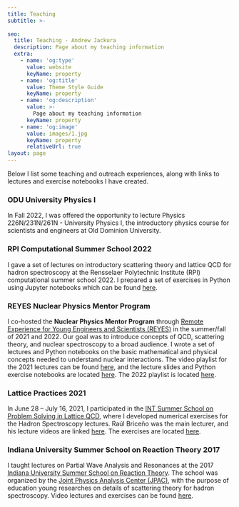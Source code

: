 ```yaml
---
title: Teaching
subtitle: >-
  
seo:
  title: Teaching - Andrew Jackura
  description: Page about my teaching information
  extra:
    - name: 'og:type'
      value: website
      keyName: property
    - name: 'og:title'
      value: Theme Style Guide
      keyName: property
    - name: 'og:description'
      value: >-
        Page about my teaching information
      keyName: property
    - name: 'og:image'
      value: images/1.jpg
      keyName: property
      relativeUrl: true
layout: page
---
```


Below I list some teaching and outreach experiences, along with links to lectures and exercise notebooks I have created.

### ODU University Physics I
In Fall 2022, I was offered the opportunity to lecture Physics 226N/231N/261N - University Physics I, the introductory physics course for scientists and engineers at Old Dominion University.

### RPI Computational Summer School 2022
I gave a set of lectures on introductory scattering theory and lattice QCD for hadron spectroscopy at the Rensselaer Polytechnic Institute (RPI) computational summer school 2022. I prepared a set of exercises in Python using Jupyter notebooks which can be found
[here](https://github.com/ajackura/RPISummerSchoolHadspec).

### REYES Nuclear Physics Mentor Program

I co-hosted the **Nuclear Physics Mentor Program** through [Remote Experience for Young Engineers and Scientists (REYES)](https://www.odu.edu/reyes) in the summer/fall of 2021 and 2022.  Our goal was to introduce concepts of QCD, scattering theory, and nuclear spectroscopy to a broad audience. I wrote a set of lectures and Python notebooks on the basic mathematical and physical concepts needed to understand nuclear interactions. The video playlist for the 2021 lectures can be found [here](https://www.youtube.com/playlist?list=PLVs7RfracJBa1BpHAcw_MEoJP2zy57lNl), and the lecture slides and Python exercise notebooks are located [here](https://github.com/ajackura/NuclearPhysicsMentorProgram2021). The 2022 playlist is located [here](https://www.youtube.com/playlist?list=PLVs7RfracJBZIfpGtLLZR1iCdqeRY2nzm).



### Lattice Practices 2021

In June 28 – July 16, 2021, I participated in the [INT Summer School on Problem Solving in Lattice QCD](https://sites.google.com/uw.edu/lqcdschool2021), where I developed numerical exercises for the Hadron Spectroscopy lectures.  Raúl Briceño was the main lecturer, and his lecture videos are linked [here](https://www.youtube.com/playlist?list=PLDi14w7i5C3Bm3U1IQ4n596UZQhOpr1Cx). The exercises are located [here](https://github.com/ajackura/LatticeSummerSchool2021-ScatteringExercises).

### Indiana University Summer School on Reaction Theory 2017

I taught lectures on Partial Wave Analysis and Resonances at the 2017 [Indiana University Summer School on Reaction Theory](http://cgl.soic.indiana.edu/jpac/schools.html). The school was organized by the [Joint Physics Analysis Center (JPAC)](http://cgl.soic.indiana.edu/jpac/index.php), with the purpose of education young researches on details of scattering theory for hadron spectroscopy. Video lectures and exercises can be found [here](http://cgl.soic.indiana.edu/jpac/schools.html).


